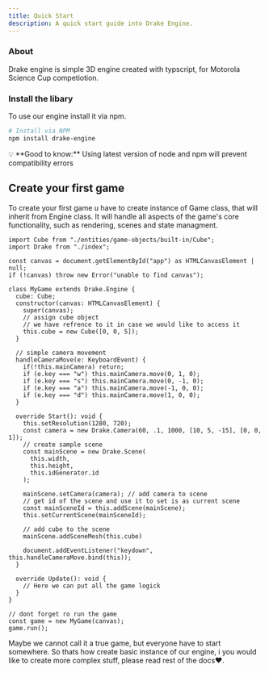 ```yaml
---
title: Quick Start
description: A quick start guide into Drake Engine.
---
```


### About

Drake engine is simple 3D engine created with typscript, for Motorola Science Cup competiotion.

### Install the libary

To use our engine install it via npm.

```bash
# Install via NPM
npm install drake-engine
```

<aside>
💡 **Good to know:** Using latest version of node and npm will prevent compatibility errors

</aside>

## Create your first game

To create your first game u have to create instance of Game class, that will inherit from Engine class. It will handle all aspects of the game's core functionality, such as rendering, scenes and state managment.

```tsx
import Cube from "./entities/game-objects/built-in/Cube";
import Drake from "./index";

const canvas = document.getElementById("app") as HTMLCanvasElement | null;
if (!canvas) throw new Error("unable to find canvas");

class MyGame extends Drake.Engine {
  cube: Cube;
  constructor(canvas: HTMLCanvasElement) {
    super(canvas);
    // assign cube object
    // we have refrence to it in case we would like to access it
    this.cube = new Cube([0, 0, 5]);
  }
  
  // simple camera movement
  handleCameraMove(e: KeyboardEvent) {
    if(!this.mainCamera) return;
    if (e.key === "w") this.mainCamera.move(0, 1, 0);
    if (e.key === "s") this.mainCamera.move(0, -1, 0);
    if (e.key === "a") this.mainCamera.move(-1, 0, 0);
    if (e.key === "d") this.mainCamera.move(1, 0, 0);
  }

  override Start(): void {
    this.setResolution(1280, 720);
    const camera = new Drake.Camera(60, .1, 1000, [10, 5, -15], [0, 0, 1]);
    // create sample scene
    const mainScene = new Drake.Scene(
      this.width,
      this.height,
      this.idGenerator.id
    );
    
    mainScene.setCamera(camera); // add camera to scene
    // get id of the scene and use it to set is as current scene
    const mainSceneId = this.addScene(mainScene);
    this.setCurrentScene(mainSceneId); 
    
    // add cube to the scene
    mainScene.addSceneMesh(this.cube)

    document.addEventListener("keydown", this.handleCameraMove.bind(this)); 
  }

  override Update(): void {
    // Here we can put all the game logick
  }
}

// dont forget ro run the game
const game = new MyGame(canvas);
game.run();
```

Maybe we cannot call it a true game, but everyone have to start somewhere. So thats how create basic instance of our engine, i you would like to create more complex stuff, please read rest of the docs❤️.